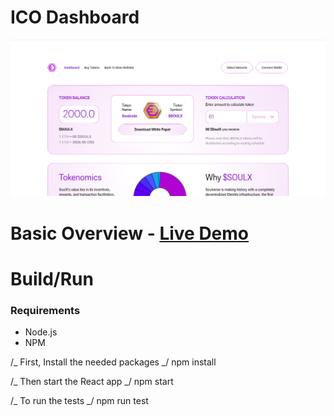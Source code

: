 # ICO Dashboard

![alt text](https://github.com/somanshu63/ICO-Dashboard/blob/main/ICO-Dashboard-Preview.png)

# Basic Overview - [Live Demo]()

# Build/Run

### Requirements

- Node.js
- NPM

/_ First, Install the needed packages _/
npm install

/_ Then start the React app _/
npm start

/_ To run the tests _/
npm run test

